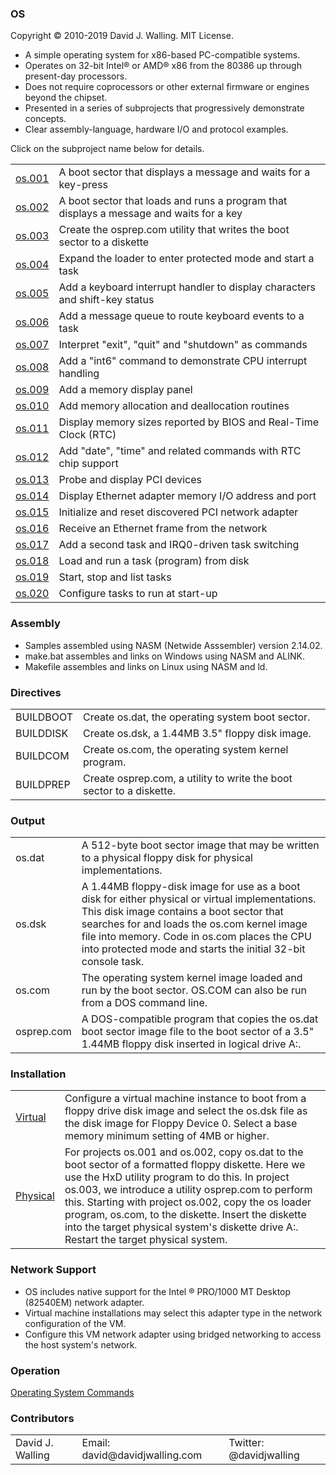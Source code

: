 ### OS

Copyright :copyright: 2010-2019 David J. Walling. MIT License.

- A simple operating system for x86-based PC-compatible systems.
- Operates on 32-bit Intel:registered: or AMD:registered: x86 from the 80386 up through present-day processors.
- Does not require coprocessors or other external firmware or engines beyond the chipset. 
- Presented in a series of subprojects that progressively demonstrate concepts.
- Clear assembly-language, hardware I/O and protocol examples.

Click on the subproject name below for details.

<table>
<tr><td><a href="docs/OS001.md">os.001</a></td><td>A boot sector that displays a message and waits for a key-press</td></tr>
<tr><td><a href="docs/OS002.md">os.002</a></td><td>A boot sector that loads and runs a program that displays a message and waits for a key</td></tr>
<tr><td><a href="docs/OS003.md">os.003</a></td><td>Create the osprep.com utility that writes the boot sector to a diskette</td></tr>
<tr><td><a href="docs/OS004.md">os.004</a></td><td>Expand the loader to enter protected mode and start a task</td></tr>
<tr><td><a href="docs/OS005.md">os.005</a></td><td>Add a keyboard interrupt handler to display characters and shift-key status</td></tr>
<tr><td><a href="docs/OS006.md">os.006</a></td><td>Add a message queue to route keyboard events to a task</td></tr>
<tr><td><a href="docs/OS007.md">os.007</a></td><td>Interpret "exit", "quit" and "shutdown" as commands</td></tr>
<tr><td><a href="docs/OS008.md">os.008</a></td><td>Add a "int6" command to demonstrate CPU interrupt handling</td></tr>
<tr><td><a href="docs/OS009.md">os.009</a></td><td>Add a memory display panel</td></tr>
<tr><td><a href="docs/OS010.md">os.010</a></td><td>Add memory allocation and deallocation routines</td></tr>
<tr><td><a href="docs/OS011.md">os.011</a></td><td>Display memory sizes reported by BIOS and Real-Time Clock (RTC)</td></tr>
<tr><td><a href="docs/OS012.md">os.012</a></td><td>Add "date", "time" and related commands with RTC chip support</td></tr>
<tr><td><a href="docs/OS013.md">os.013</a></td><td>Probe and display PCI devices</td></tr>
<tr><td><a href="docs/OS014.md">os.014</a></td><td>Display Ethernet adapter memory I/O address and port</td></tr>
<tr><td><a href="docs/OS015.md">os.015</a></td><td>Initialize and reset discovered PCI network adapter</td></tr>
<tr><td><a href="docs/OS016.md">os.016</a></td><td>Receive an Ethernet frame from the network</td></tr>
<tr><td><a href="docs/OS017.md">os.017</a></td><td>Add a second task and IRQ0-driven task switching</td></tr>
<tr><td><a href="docs/OS018.md">os.018</a></td><td>Load and run a task (program) from disk</td></tr>
<tr><td><a href="docs/OS019.md">os.019</a></td><td>Start, stop and list tasks</td></tr>
<tr><td><a href="docs/OS020.md">os.020</a></td><td>Configure tasks to run at start-up</td></tr>
</table>

### Assembly

- Samples assembled using NASM (Netwide Asssembler) version 2.14.02.
- make.bat assembles and links on Windows using NASM and ALINK.
- Makefile assembles and links on Linux using NASM and ld.

### Directives

<table>
<tr><td>BUILDBOOT</td><td>Create os.dat, the operating system boot sector.</td></tr>
<tr><td>BUILDDISK</td><td>Create os.dsk, a 1.44MB 3.5" floppy disk image.</td></tr>
<tr><td>BUILDCOM</td><td>Create os.com, the operating system kernel program.</td></tr>
<tr><td>BUILDPREP</td><td>Create osprep.com, a utility to write the boot sector to a diskette.</td></tr>
</table>

### Output

<table>
<tr><td>os.dat</td><td>A 512-byte boot sector image that may be written to a physical floppy disk for physical implementations.</td></tr>
<tr><td>os.dsk</td><td>A 1.44MB floppy-disk image for use as a boot disk for either physical or virtual implementations. This disk image contains a boot sector that searches for and loads the os.com kernel image file into memory. Code in os.com places the CPU into protected mode and starts the initial 32-bit console task.</td></tr>
<tr><td>os.com</td><td>The operating system kernel image loaded and run by the boot sector. OS.COM can also be run from a DOS command line.</td></tr>
<tr><td>osprep.com</td><td>A DOS-compatible program that copies the os.dat boot sector image file to the boot sector of a 3.5" 1.44MB floppy disk inserted in logical drive A:.</td></tr>
</table>

### Installation

<table>
<tr><td><a href="docs/VIRTUAL.md">Virtual</a></td><td>Configure a virtual machine instance to boot from a floppy drive disk image and select the os.dsk file as the disk image for Floppy Device 0. Select a base memory minimum setting of 4MB or higher.</td></tr>
<tr><td><a href="docs/PHYSICAL.md">Physical</a></td><td>For projects os.001 and os.002, copy os.dat to the boot sector of a formatted floppy diskette. Here we use the HxD utility program to do this. In project os.003, we introduce a utility osprep.com to perform this. Starting with project os.002, copy the os loader program, os.com, to the diskette. Insert the diskette into the target physical system's diskette drive A:. Restart the target physical system.</td></tr>
</table>

### Network Support

- OS includes native support for the Intel :registered: PRO/1000 MT Desktop (82540EM) network adapter.
- Virtual machine installations may select this adapter type in the network configuration of the VM.
- Configure this VM network adapter using bridged networking to access the host system's network.

### Operation

[Operating System Commands](docs/COMMANDS.md)

### Contributors

<table>
<tr><td>David J. Walling</td><td>Email: david@davidjwalling.com</td><td>Twitter: @davidjwalling</td></tr>
</table>
